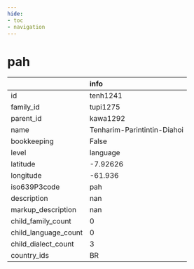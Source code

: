 ```yaml
---
hide:
- toc
- navigation
---
```

# pah
|                      | info                        |
|:---------------------|:----------------------------|
| id                   | tenh1241                    |
| family_id            | tupi1275                    |
| parent_id            | kawa1292                    |
| name                 | Tenharim-Parintintin-Diahoi |
| bookkeeping          | False                       |
| level                | language                    |
| latitude             | -7.92626                    |
| longitude            | -61.936                     |
| iso639P3code         | pah                         |
| description          | nan                         |
| markup_description   | nan                         |
| child_family_count   | 0                           |
| child_language_count | 0                           |
| child_dialect_count  | 3                           |
| country_ids          | BR                          |
